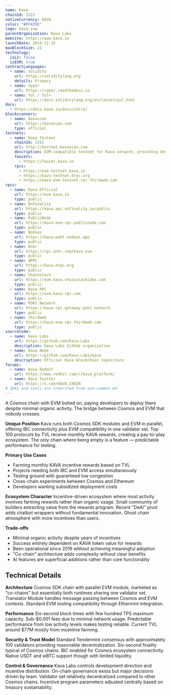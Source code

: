```yaml
---
name: Kava
chainId: 2222
nativeCurrency: KAVA
color: "#FF433E"
logo: kava.svg
parentOrganization: Kava Labs
website: https://www.kava.io
launchDate: 2019-11-15
maxBlockSize: 21
technology:
  isL2: false
  isEVM: true
contractLanguages:
  - name: Solidity
    url: https://soliditylang.org
    details: Primary
  - name: Vyper
    url: https://vyper.readthedocs.io
  - name: Yul / Yul+
    url: https://docs.soliditylang.org/en/latest/yul.html
docs:
  - https://docs.kava.io/docs/intro/
blockscanners:
  - name: Kavascan
    url: https://kavascan.com
    type: official
testnets:
  - name: Kava Testnet
    chainId: 2221
    url: http://testnet.kavascan.com
    description: EVM-compatible testnet for Kava network, providing development and testing environment.
    faucets:
      - https://faucet.kava.io
    rpcs:
      - https://evm.testnet.kava.io
      - https://kava-testnet.drpc.org
      - https://kava-evm-testnet.rpc.thirdweb.com
rpcs:
  - name: Kava Official
    url: https://evm.kava.io
    type: public
  - name: OnFinality
    url: https://kava.api.onfinality.io/public
    type: public
  - name: PublicNode
    url: https://kava-evm-rpc.publicnode.com
    type: public
  - name: Nodies
    url: https://kava-pokt.nodies.app
    type: public
  - name: Ankr
    url: https://rpc.ankr.com/kava_evm
    type: public
  - name: dRPC
    url: https://kava.drpc.org
    type: public
  - name: Chainstack
    url: https://evm.kava.chainstacklabs.com
    type: public
  - name: Kava RPC
    url: https://evm.kava-rpc.com
    type: public
  - name: POKT Network
    url: https://kava-rpc.gateway.pokt.network
    type: public
  - name: thirdweb
    url: https://kava-evm.rpc.thirdweb.com
    type: public
sourceCode:
  - name: Kava Labs
    url: https://github.com/Kava-Labs
    description: Kava Labs GitHub organization
  - name: Kava Node
    url: https://github.com/Kava-Labs/kava
    description: Official Kava blockchain repository
forums:
  - name: Kava Reddit
    url: https://www.reddit.com/r/kava_platform/
  - name: Kava Twitter
    url: https://x.com/KAVA_CHAIN
# SDKs and tools are inherited from evm-common.md
---
```


A Cosmos chain with EVM bolted on, paying developers to deploy there despite minimal organic activity. The bridge between Cosmos and EVM that nobody crosses.

**Unique Position**
Kava runs both Cosmos SDK modules and EVM in parallel, offering IBC connectivity plus EVM compatibility in one validator set. Top 100 protocols by TVL receive monthly KAVA rewards, creating a pay-to-play ecosystem. The only chain where being empty is a feature — predictable performance for testing.

**Primary Use Cases**

- Farming monthly KAVA incentive rewards based on TVL
- Projects needing both IBC and EVM access simultaneously
- Testing ground with guaranteed low congestion
- Cross-chain experiments between Cosmos and Ethereum
- Developers wanting subsidized deployment costs

**Ecosystem Character**
Incentive-driven ecosystem where most activity involves farming rewards rather than organic usage. Small community of builders extracting value from the rewards program. Recent "DeAI" pivot adds chatbot wrappers without fundamental innovation. Ghost chain atmosphere with more incentives than users.

**Trade-offs**

- Minimal organic activity despite years of incentives
- Success entirely dependent on KAVA token value for rewards
- Been operational since 2019 without achieving meaningful adoption
- "Co-chain" architecture adds complexity without clear benefits
- AI features are superficial additions rather than core functionality

## Technical Details

**Architecture**
Cosmos SDK chain with parallel EVM module, marketed as "co-chains" but essentially both runtimes sharing one validator set. Translator Module handles message passing between Cosmos and EVM contexts. Standard EVM tooling compatibility through Ethermint integration.

**Performance**
Six-second block times with few hundred TPS maximum capacity. Sub-$0.001 fees due to minimal network usage. Predictable performance from low activity levels makes testing reliable. Current TVL around $77M mostly from incentive farming.

**Security & Trust Model**
Standard Tendermint consensus with approximately 100 validators providing reasonable decentralization. Six-second finality typical of Cosmos chains. IBC enabled for Cosmos ecosystem connectivity. Native USDT and wBTC support though with limited liquidity.

**Control & Governance**
Kava Labs controls development direction and incentive distribution. On-chain governance exists but major decisions driven by team. Validator set relatively decentralized compared to other Cosmos chains. Incentive program parameters adjusted centrally based on treasury sustainability.
